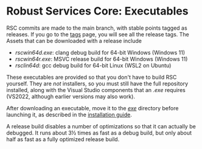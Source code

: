 # Robust Services Core: Executables

RSC commits are made to the main branch, with stable points tagged
as releases. If you go to the
[tags](https://github.com/GregUtas/robust-services-core/tags) page,
you will see all the release tags. The Assets that can be downloaded
with a release include
* _rscwin64d.exe_: clang debug build for 64-bit Windows (Windows 11)
* _rscwin64r.exe_: MSVC release build for 64-bit Windows (Windows 11)
* _rsclin64d_: gcc debug build for 64-bit Linux (WSL2 on Ubuntu)

These executables are provided so that you don't have to build RSC
yourself. They are _not_ installers, so you must still have the full
repository installed, along with the Visual Studio components that an
_.exe_ requires (VS2022, although earlier versions may also work).

After downloading an executable, move it to the [_exe_](/src/exe)
directory before launching it, as described in the
[installation guide](/docs/Installing.md).

A release build disables a number of optimizations so that it can
actually be debugged. It runs about 3&#189; times as fast as a debug
build, but only about half as fast as a fully optimized release build.
